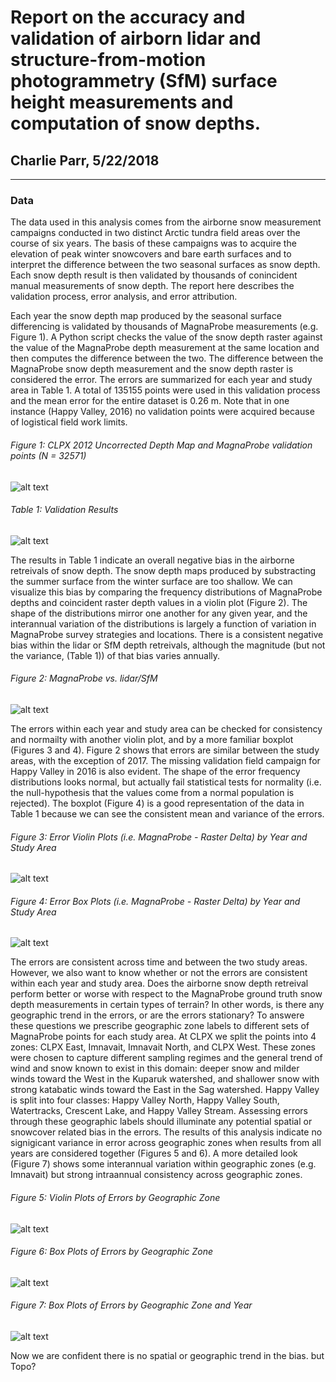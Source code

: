 # Report on the accuracy and validation of airborn lidar and structure-from-motion photogrammetry (SfM) surface height measurements and computation of snow depths.

## Charlie Parr,  5/22/2018

* * *

### Data

<p>
The data used in this analysis comes from the airborne snow measurement campaigns conducted in two distinct Arctic tundra field areas over the course of six years. The basis of these campaigns was to acquire the elevation of peak winter snowcovers and bare earth surfaces and to interpret the difference between the two seasonal surfaces as snow depth. Each snow depth result is then validated by thousands of conincident manual measurements of snow depth. The report here describes the validation process, error analysis, and error attribution.
</p>
<p>
Each year the snow depth map produced by the seasonal surface differencing is validated by thousands of MagnaProbe measurements (e.g. Figure 1). A Python script checks the value of the snow depth raster against the value of the MagnaProbe depth measurement at the same location and then computes the difference between the two. The difference between the MagnaProbe snow depth measurement and the snow depth raster is considered the error. The errors are summarized for each year and study area in Table 1. A total of 135155 points were used in this validation process and the mean error for the entire dataset is 0.26 m. Note that in one instance (Happy Valley, 2016) no validation points were acquired because of logistical field work limits.
</p>

###### Figure 1: CLPX 2012 Uncorrected Depth Map and MagnaProbe validation points (N = 32571)

![alt text](clpx/2012/figs/validation_depth_map.png)

###### Table 1: Validation Results

![alt text](aggregate_results/figs/aggregate_results_summary.png#1)

<p>
The results in Table 1 indicate an overall negative bias in the airborne retreivals of snow depth. The snow depth maps produced by substracting the summer surface from the winter surface are too shallow. We can visualize this bias by comparing the frequency distributions of MagnaProbe depths and coincident raster depth values in a violin plot (Figure 2). The shape of the distributions mirror one another for any given year, and the interannual variation of the distributions is largely a function of variation in MagnaProbe survey strategies and locations. There is a consistent negative bias within the lidar or SfM depth retreivals, although the magnitude (but not the variance, (Table 1)) of that bias varies annually.
</p>

###### Figure 2: MagnaProbe vs. lidar/SfM

![alt text](aggregate_results//figs/probe_v_rstr_violin.png#1)

<p>
The errors within each year and study area can be checked for consistency and normailty with another violin plot, and by a more familiar boxplot (Figures 3 and 4). Figure 2 shows that errors are similar between the study areas, with the exception of 2017. The missing validation field campaign for Happy Valley in 2016 is also evident. The shape of the error frequency distributions looks normal, but actually fail statistical tests for normality (i.e. the null-hypothesis that the values come from a normal population is rejected). The boxplot (Figure 4) is a good representation of the data in Table 1 because we can see the consistent mean and variance of the errors.
</p>

###### Figure 3: Error Violin Plots (i.e. MagnaProbe - Raster Delta) by Year and Study Area

![alt text](aggregate_results//figs/validation_violin.png)

###### Figure 4: Error Box Plots (i.e. MagnaProbe - Raster Delta) by Year and Study Area

![alt text](aggregate_results//figs/validation_box.png)

<p>
The errors are consistent across time and between the two study areas. However, we also want to know whether or not the errors are consistent within each year and study area. Does the airborne snow depth retreival perform better or worse with respect to the MagnaProbe ground truth snow depth measurements in certain types of terrain? In other words, is there any geographic trend in the errors, or are the errors stationary? To answere these questions we prescribe geographic zone labels to different sets of MagnaProbe points for each study area. At CLPX we split the points into 4 zones: CLPX East, Imnavait, Imnavait North, and CLPX West. These zones were chosen to capture different sampling regimes and the general trend of wind and snow known to exist in this domain: deeper snow and milder winds toward the West in the Kuparuk watershed, and shallower snow with strong katabatic winds toward the East in the Sag watershed. Happy Valley is split into four classes: Happy Valley North, Happy Valley South, Watertracks, Crescent Lake, and Happy Valley Stream. Assessing errors through these geographic labels should illuminate any potential spatial or snowcover related bias in the errors. The results of this analysis indicate no signigicant variance in error across geographic zones when results from all years are considered together (Figures 5 and 6). A more detailed look (Figure 7) shows some interannual variation within geographic zones (e.g. Imnavait) but strong intraannual consistency across geographic zones.
</p>

###### Figure 5: Violin Plots of Errors by Geographic Zone

![alt text](aggregate_results//figs/violin_x_studyarea_hue_zone.png)

###### Figure 6: Box Plots of Errors by Geographic Zone

![alt text](aggregate_results//figs/box_x_studyarea_hue_zone.png)

###### Figure 7: Box Plots of Errors by Geographic Zone and Year

![alt text](aggregate_results//figs/box_x_zone_hue_yr.png)

<p>
Now we are confident there is no spatial or geographic trend in the bias. but Topo?
</p>
